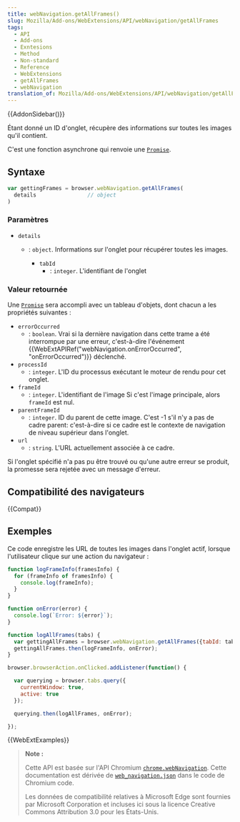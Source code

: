 ```yaml
---
title: webNavigation.getAllFrames()
slug: Mozilla/Add-ons/WebExtensions/API/webNavigation/getAllFrames
tags:
  - API
  - Add-ons
  - Exntesions
  - Method
  - Non-standard
  - Reference
  - WebExtensions
  - getAllFrames
  - webNavigation
translation_of: Mozilla/Add-ons/WebExtensions/API/webNavigation/getAllFrames
---
```


{{AddonSidebar()}}

Étant donné un ID d'onglet, récupère des informations sur toutes les images qu'il contient.

C'est une fonction asynchrone qui renvoie une [`Promise`](/fr/docs/Web/JavaScript/Reference/Objets_globaux/Promise).

## Syntaxe

```js
var gettingFrames = browser.webNavigation.getAllFrames(
  details                // object
)
```

### Paramètres

- `details`

  - : `object`. Informations sur l'onglet pour récupérer toutes les images.

    - `tabId`
      - : `integer`. L'identifiant de l'onglet

### Valeur retournée

Une [`Promise`](/fr/docs/Web/JavaScript/Reference/Objets_globaux/Promise) sera accompli avec un tableau d'objets, dont chacun a les propriétés suivantes :

- `errorOccurred`
  - : `boolean`. Vrai si la dernière navigation dans cette trame a été interrompue par une erreur, c'est-à-dire l'événement {{WebExtAPIRef("webNavigation.onErrorOccurred", "onErrorOccurred")}} déclenché.
- `processId`
  - : `integer`. L'ID du processus exécutant le moteur de rendu pour cet onglet.
- `frameId`
  - : `integer`. L'identifiant de l'image Si c'est l'image principale, alors `frameId` est nul.
- `parentFrameId`
  - : `integer`. ID du parent de cette image. C'est -1 s'il n'y a pas de cadre parent: c'est-à-dire si ce cadre est le contexte de navigation de niveau supérieur dans l'onglet.
- `url`
  - : `string`. L'URL actuellement associée à ce cadre.

Si l'onglet spécifié n'a pas pu être trouvé ou qu'une autre erreur se produit, la promesse sera rejetée avec un message d'erreur.

## Compatibilité des navigateurs

{{Compat}}

## Exemples

Ce code enregistre les URL de toutes les images dans l'onglet actif, lorsque l'utilisateur clique sur une action du navigateur :

```js
function logFrameInfo(framesInfo) {
  for (frameInfo of framesInfo) {
    console.log(frameInfo);
  }
}

function onError(error) {
  console.log(`Error: ${error}`);
}

function logAllFrames(tabs) {
  var gettingAllFrames = browser.webNavigation.getAllFrames({tabId: tabs[0].id});
  gettingAllFrames.then(logFrameInfo, onError);
}

browser.browserAction.onClicked.addListener(function() {

  var querying = browser.tabs.query({
    currentWindow: true,
    active: true
  });

  querying.then(logAllFrames, onError);

});
```

{{WebExtExamples}}

> **Note :**
>
> Cette API est basée sur l'API Chromium [`chrome.webNavigation`](https://developer.chrome.com/extensions/webNavigation). Cette documentation est dérivée de [`web_navigation.json`](https://chromium.googlesource.com/chromium/src/+/master/chrome/common/extensions/api/web_navigation.json) dans le code de Chromium code.
>
> Les données de compatibilité relatives à Microsoft Edge sont fournies par Microsoft Corporation et incluses ici sous la licence Creative Commons Attribution 3.0 pour les États-Unis.

<!--
// Copyright 2015 The Chromium Authors. All rights reserved.
//
// Redistribution and use in source and binary forms, with or without
// modification, are permitted provided that the following conditions are
// met:
//
//    * Redistributions of source code must retain the above copyright
// notice, this list of conditions and the following disclaimer.
//    * Redistributions in binary form must reproduce the above
// copyright notice, this list of conditions and the following disclaimer
// in the documentation and/or other materials provided with the
// distribution.
//    * Neither the name of Google Inc. nor the names of its
// contributors may be used to endorse or promote products derived from
// this software without specific prior written permission.
//
// THIS SOFTWARE IS PROVIDED BY THE COPYRIGHT HOLDERS AND CONTRIBUTORS
// "AS IS" AND ANY EXPRESS OR IMPLIED WARRANTIES, INCLUDING, BUT NOT
// LIMITED TO, THE IMPLIED WARRANTIES OF MERCHANTABILITY AND FITNESS FOR
// A PARTICULAR PURPOSE ARE DISCLAIMED. IN NO EVENT SHALL THE COPYRIGHT
// OWNER OR CONTRIBUTORS BE LIABLE FOR ANY DIRECT, INDIRECT, INCIDENTAL,
// SPECIAL, EXEMPLARY, OR CONSEQUENTIAL DAMAGES (INCLUDING, BUT NOT
// LIMITED TO, PROCUREMENT OF SUBSTITUTE GOODS OR SERVICES; LOSS OF USE,
// DATA, OR PROFITS; OR BUSINESS INTERRUPTION) HOWEVER CAUSED AND ON ANY
// THEORY OF LIABILITY, WHETHER IN CONTRACT, STRICT LIABILITY, OR TORT
// (INCLUDING NEGLIGENCE OR OTHERWISE) ARISING IN ANY WAY OUT OF THE USE
// OF THIS SOFTWARE, EVEN IF ADVISED OF THE POSSIBILITY OF SUCH DAMAGE.
-->
